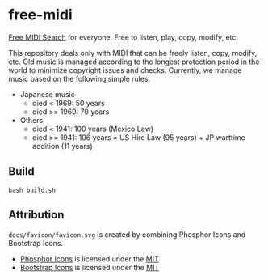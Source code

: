 # free-midi

[Free MIDI Search](https://marmooo.github.io/free-midi/) for everyone. Free to
listen, play, copy, modify, etc.

This repository deals only with MIDI that can be freely listen, copy, modify,
etc. Old music is managed according to the longest protection period in the
world to minimize copyright issues and checks. Currently, we manage music based
on the following simple rules.

- Japanese music
  - died < 1969: 50 years
  - died >= 1969: 70 years
- Others
  - died < 1941: 100 years (Mexico Law)
  - died >= 1941: 106 years = US Hire Law (95 years) + JP warttime addition (11
    years)

## Build

```
bash build.sh
```

## Attribution

`docs/favicon/favicon.svg` is created by combining Phosphor Icons and Bootstrap
Icons.

- [Phosphor Icons](https://github.com/phosphor-icons/phosphor-icons) is licensed
  under the
  [MIT](https://github.com/phosphor-icons/phosphor-icons/blob/master/LICENSE)
- [Bootstrap Icons](https://github.com/twbs/icons) is licensed under the
  [MIT](https://github.com/twbs/icons/blob/main/LICENSE.md)
